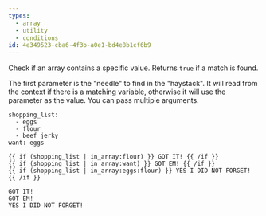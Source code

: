 ```yaml
---
types:
  - array
  - utility
  - conditions
id: 4e349523-cba6-4f3b-a0e1-bd4e8b1cf6b9
---
```

Check if an array contains a specific value. Returns `true` if a match is found.

The first parameter is the "needle" to find in the "haystack". It will read from the context if there is a matching variable, otherwise it will use the parameter as the value. You can pass multiple arguments.

```.language-yaml
shopping_list:
  - eggs
  - flour
  - beef jerky
want: eggs
```

```
{{ if (shopping_list | in_array:flour) }} GOT IT! {{ /if }}
{{ if (shopping_list | in_array:want) }} GOT EM! {{ /if }}
{{ if (shopping_list | in_array:eggs:flour) }} YES I DID NOT FORGET! {{ /if }}
```


```.language-output
GOT IT!
GOT EM!
YES I DID NOT FORGET!
```
